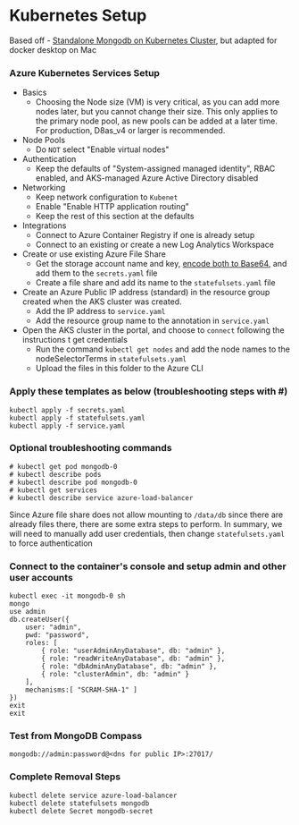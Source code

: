 # Kubernetes Setup

Based off - [Standalone Mongodb on Kubernetes Cluster](https://medium.com/@dilipkumar/standalone-mongodb-on-kubernetes-cluster-19e7b5896b27), but adapted for docker desktop on Mac

### Azure Kubernetes Services Setup

* Basics
  * Choosing the Node size (VM) is very critical, as you can add more nodes later, but you cannot change their size.  This only applies to the primary node pool, as new pools can be added at a later time.  For production, D8as_v4 or larger is recommended. 
* Node Pools
  * Do `NOT` select "Enable virtual nodes"
* Authentication
  * Keep the defaults of "System-assigned managed identity", RBAC enabled, and AKS-managed Azure Active Directory disabled
* Networking
  * Keep network configuration to `Kubenet`
  * Enable "Enable HTTP application routing"
  * Keep the rest of this section at the defaults
* Integrations
  * Connect to Azure Container Registry if one is already setup
  * Connect to an existing or create a new Log Analytics Workspace
* Create or use existing Azure File Share
  * Get the storage account name and key, [encode both to Base64](https://www.base64encode.org), and add them to the `secrets.yaml` file
  * Create a file share and add its name to the `statefulsets.yaml` file
* Create an Azure Public IP address (standard) in the resource group created when the AKS cluster was created.
  * Add the IP address to `service.yaml`
  * Add the resource group name to the annotation in `service.yaml`
* Open the AKS cluster in the portal, and choose to `connect` following the instructions t get credentials
  * Run the command `kubectl get nodes` and add the node names to the nodeSelectorTerms in `statefulsets.yaml`
  * Upload the files in this folder to the Azure CLI


### Apply these templates as below (troubleshooting steps with #)

```
kubectl apply -f secrets.yaml
kubectl apply -f statefulsets.yaml
kubectl apply -f service.yaml
```

### Optional troubleshooting commands

```
# kubectl get pod mongodb-0
# kubectl describe pods
# kubectl describe pod mongodb-0
# kubectl get services
# kubectl describe service azure-load-balancer
```

Since Azure file share does not allow mounting to `/data/db` since there are already files there, there are some extra steps to perform.  In summary, we will need to manually add user credentials, then change `statefulsets.yaml` to force authentication

### Connect to the container's console and setup admin and other user accounts
```
kubectl exec -it mongodb-0 sh
mongo
use admin
db.createUser({
    user: "admin",
    pwd: "password",
    roles: [
        { role: "userAdminAnyDatabase", db: "admin" },
        { role: "readWriteAnyDatabase", db: "admin" },
        { role: "dbAdminAnyDatabase", db: "admin" },
        { role: "clusterAdmin", db: "admin" }
    ],
    mechanisms:[ "SCRAM-SHA-1" ]
})
exit
exit
```

### Test from MongoDB Compass
```
mongodb://admin:password@<dns for public IP>:27017/
```

### Complete Removal Steps
```
kubectl delete service azure-load-balancer
kubectl delete statefulsets mongodb
kubectl delete Secret mongodb-secret
```
